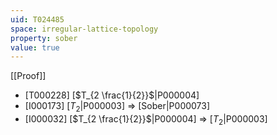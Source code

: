 ```yaml
---
uid: T024485
space: irregular-lattice-topology
property: sober
value: true
---
```

[[Proof]]

* [T000228] [$T_{2 \frac{1}{2}}$|P000004]
* [I000173] [$T_2$|P000003] => [Sober|P000073]
* [I000032] [$T_{2 \frac{1}{2}}$|P000004] => [$T_2$|P000003]

